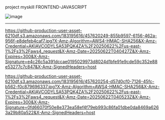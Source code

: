 project myskill FRONTEND-JAVASCRIPT

![image](https://github.com/user-attachments/assets/ff1e6fcc-bdc0-45be-a1d1-b2ac8514a2e9)
<hr>

https://github-production-user-asset-6210df.s3.amazonaws.com/183195616/457620249-855b9597-6156-462a-956f-e8defeb4caf7.jpg?X-Amz-Algorithm=AWS4-HMAC-SHA256&X-Amz-Credential=AKIAVCODYLSA53PQK4ZA%2F20250622%2Fus-east-1%2Fs3%2Faws4_request&X-Amz-Date=20250622T040427Z&X-Amz-Expires=300&X-Amz-Signature=e4c26c5a391dccae0195029973d8024d1bfe91e9cde59c352e88e53277c7c847&X-Amz-SignedHeaders=host

https://github-production-user-asset-6210df.s3.amazonaws.com/183195616/457620254-d57d0cf0-7126-45fc-b562-f0c879696337.jpg?X-Amz-Algorithm=AWS4-HMAC-SHA256&X-Amz-Credential=AKIAVCODYLSA53PQK4ZA%2F20250622%2Fus-east-1%2Fs3%2Faws4_request&X-Amz-Date=20250622T040523Z&X-Amz-Expires=300&X-Amz-Signature=0fd66070f50e8e373ea58ef4f79eb993c86fa01dbe0da8469a6263a29b80a522&X-Amz-SignedHeaders=host
